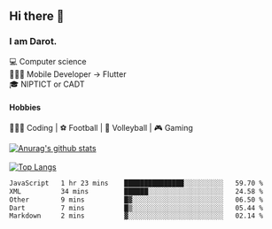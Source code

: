 ## Hi there 👋

### I am Darot.

💻 Computer science <br>
🧑🏻‍💻 Mobile Developer -> Flutter<br>
🎓 NIPTICT or CADT<br>

#### Hobbies 
🧑🏻‍💻 Coding  |  ⚽️ Football | 🏐 Volleyball | 🎮 Gaming<br>

<!-- [![Darot's GitHub stats](https://github-readme-stats.vercel.app/api?username=darot-chen)](https://github.com/darot-chen/github-readme-stats) -->
<!--
**darot-chen/darot-chen** is a ✨ _special_ ✨ repository because its `README.md` (this file) appears on your GitHub profile.

Here are some ideas to get you started:

- 🔭 I’m currently working on ...
- 🌱 I’m currently learning ...
- 👯 I’m looking to collaborate on ...
- 🤔 I’m looking for help with ...
- 💬 Ask me about ...
- 📫 How to reach me: ...
- 😄 Pronouns: ...
- ⚡ Fun fact: ...
-->

[![Anurag's github stats](https://github-readme-stats.vercel.app/api?username=darot-chen&count_private=true&theme=cobalt&show_icons=true)](https://github.com/darot-chen)
</br>
</br>
[![Top Langs](https://github-readme-stats.vercel.app/api/top-langs/?username=darot-chen&layout=compact&theme=cobalt)](https://github.com/darot-chen/)


<!--START_SECTION:waka-->

```txt
JavaScript   1 hr 23 mins    ███████████████░░░░░░░░░░   59.70 %
XML          34 mins         ██████░░░░░░░░░░░░░░░░░░░   24.58 %
Other        9 mins          █▓░░░░░░░░░░░░░░░░░░░░░░░   06.50 %
Dart         7 mins          █▒░░░░░░░░░░░░░░░░░░░░░░░   05.44 %
Markdown     2 mins          ▓░░░░░░░░░░░░░░░░░░░░░░░░   02.14 %
```

<!--END_SECTION:waka-->
